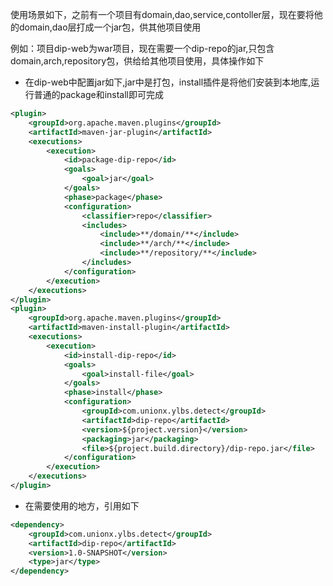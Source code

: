 使用场景如下，之前有一个项目有domain,dao,service,contoller层，现在要将他的domain,dao层打成一个jar包，供其他项目使用

例如：项目dip-web为war项目，现在需要一个dip-repo的jar,只包含domain,arch,repository包，供给给其他项目使用，具体操作如下

+ 在dip-web中配置jar如下,jar中是打包，install插件是将他们安装到本地库,运行普通的package和install即可完成
```xml
<plugin>
    <groupId>org.apache.maven.plugins</groupId>
    <artifactId>maven-jar-plugin</artifactId>
    <executions>
        <execution>
            <id>package-dip-repo</id>
            <goals>
                <goal>jar</goal>
            </goals>
            <phase>package</phase>
            <configuration>
                <classifier>repo</classifier>
                <includes>
                    <include>**/domain/**</include>
                    <include>**/arch/**</include>
                    <include>**/repository/**</include>
                </includes>
            </configuration>
        </execution>
    </executions>
</plugin>
<plugin>
    <groupId>org.apache.maven.plugins</groupId>
    <artifactId>maven-install-plugin</artifactId>
    <executions>
        <execution>
            <id>install-dip-repo</id>
            <goals>
                <goal>install-file</goal>
            </goals>
            <phase>install</phase>
            <configuration>
                <groupId>com.unionx.ylbs.detect</groupId>
                <artifactId>dip-repo</artifactId>
                <version>${project.version}</version>
                <packaging>jar</packaging>
                <file>${project.build.directory}/dip-repo.jar</file>
            </configuration>
        </execution>
    </executions>
</plugin>
```
+ 在需要使用的地方，引用如下
```xml
<dependency>
    <groupId>com.unionx.ylbs.detect</groupId>
    <artifactId>dip-repo</artifactId>
    <version>1.0-SNAPSHOT</version>
    <type>jar</type>
</dependency>
```
